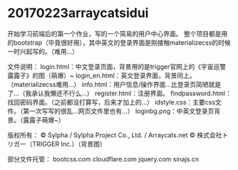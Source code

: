 ﻿# 20170223arraycatsidui
开始学习前端后的第一个作业，写的一个简易的用户中心界面。
整个项目都是用的bootstrap（毕竟很好用），其中英文的登录界面是刚接触materializecss的时候一时兴起写的。（难用...）

文件说明：
login.html：中文登录页面，背景用的是trigger官网上的《宇宙巡警露露子》的图（萌爆）~
login_en.html：英文登录界面，背景同上。（materializecss难用...）
info.html：用户信息/操作界面...比登录页简陋就是了...（我承认我懒还不行么...）
register.html：注册界面。
findpassword.html：找回密码界面。（之前都没打算写，后来才加上的...）
idstyle.css：主要css文件。（第一次写写的很乱...网页文件里也有...）
loginbg.png：中英文登录页背景。（露露子萌爆~）

版权所有：
© Sylpha / Sylpha Project Co., Ltd. / Arraycats.net
© 株式会社トリガー（TRIGGER Inc.）（背景图）

部分文件托管：
bootcss.com
cloudflare.com
jquery.com
sinajs.cn
